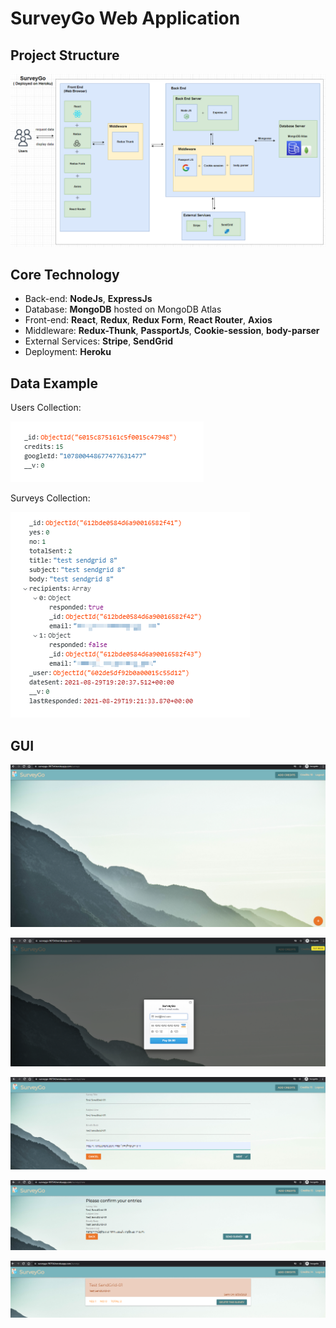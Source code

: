 # SurveyGo Web Application

## Project Structure

![image-20210830001242191](ReadMeImg/image-20210830001242191.png) 

## Core Technology

- Back-end: **NodeJs**, **ExpressJs**
- Database: **MongoDB** hosted on MongoDB Atlas
- Front-end: **React**, **Redux**, **Redux Form**, **React Router**, **Axios**
- Middleware: **Redux-Thunk**, **PassportJs**, **Cookie-session**, **body-parser**
- External Services: **Stripe**, **SendGrid**
- Deployment: **Heroku**

## Data Example

Users Collection:

![image-20210830002534614](ReadMeImg/image-20210830002534614.png) 

Surveys Collection:

![image-20210830002701649](ReadMeImg/image-20210830002701649.png) 

## GUI 

![image-20210830005013514](ReadMeImg/image-20210830005013514.png)

 ![image-20210830005105295](ReadMeImg/image-20210830005105295.png)

![image-20210830005159534](ReadMeImg/image-20210830005159534.png) 

![image-20210830005218269](ReadMeImg/image-20210830005218269.png) 

![image-20210830005356512](ReadMeImg/image-20210830005356512.png) 